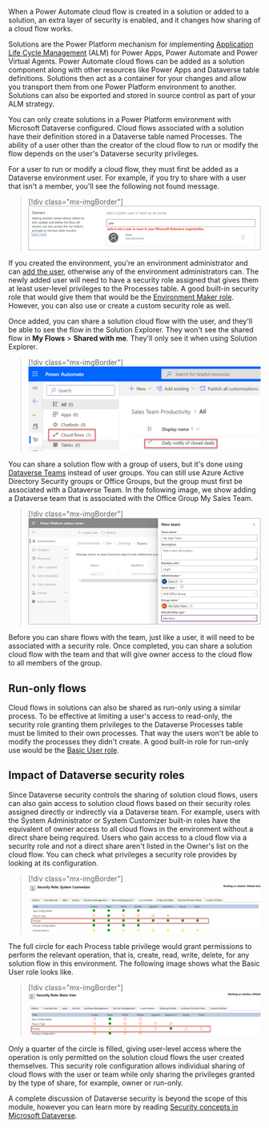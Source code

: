 When a Power Automate cloud flow is created in a solution or added to a solution, an extra layer of security is enabled, and it changes how sharing of a cloud flow works.

Solutions are the Power Platform mechanism for implementing [Application Life Cycle Management](/power-platform/alm/?azure-portal=true) (ALM) for Power Apps, Power Automate and Power Virtual Agents. Power Automate cloud flows can be added as a solution component along with other resources like Power Apps and Dataverse table definitions. Solutions then act as a container for your changes and allow you transport them from one Power Platform environment to another. Solutions can also be exported and stored in source control as part of your ALM strategy.

You can only create solutions in a Power Platform environment with Microsoft Dataverse configured. Cloud flows associated with a solution have their definition stored in a Dataverse table named Processes. The ability of a user other than the creator of the cloud flow to run or modify the flow depends on the user's Dataverse security privileges.

For a user to run or modify a cloud flow, they must first be added as a Dataverse environment user. For example, if you try to share with a user that isn't a member, you'll see the following not found message.

> [!div class="mx-imgBorder"]
> ![Screenshot showing adding a user that isn't in the Dataverse environment.](../media/not-dataverse.png)

If you created the environment, you're an environment administrator and can [add the user](/power-platform/admin/add-users-to-environment/?azure-portal=true), otherwise any of the environment administrators can. The newly added user will need to have a security role assigned that gives them at least user-level privileges to the Processes table. A good built-in security role that would give them that would be the [Environment Maker role](/power-platform/admin/database-security?azure-portal=true#environments-with-a-dataverse-database). However, you can also use or create a custom security role as well.

Once added, you can share a solution cloud flow with the user, and they'll be able to see the flow in the Solution Explorer. They won't see the shared flow in **My Flows** > **Shared with me**. They'll only see it when using Solution Explorer.

> [!div class="mx-imgBorder"]
> ![Screenshot showing accessing the cloud flow in solution explorer.](../media/cloud-flows.png)

You can share a solution flow with a group of users, but it's done using [Dataverse Teams](/power-platform/admin/manage-teams/?azure-portal=true) instead of user groups. You can still use Azure Active Directory Security groups or Office Groups, but the group must first be associated with a Dataverse Team. In the following image, we show adding a Dataverse team that is associated with the Office Group My Sales Team.

> [!div class="mx-imgBorder"]
> ![Screenshot showing creating a new team and associating it with an office group in the admin portal.](../media/members.png)

Before you can share flows with the team, just like a user, it will need to be associated with a security role. Once completed, you can share a solution cloud flow with the team and that will give owner access to the cloud flow to all members of the group.

## Run-only flows

Cloud flows in solutions can also be shared as run-only using a similar process. To be effective at limiting a user's access to read-only, the security role granting them privileges to the Dataverse Processes table must be limited to their own processes. That way the users won't be able to modify the processes they didn't create. A good built-in role for run-only use would be the [Basic User role](/power-platform/admin/database-security?azure-portal=true#environments-with-a-dataverse-database).

## Impact of Dataverse security roles

Since Dataverse security controls the sharing of solution cloud flows, users can also gain access to solution cloud flows based on their security roles assigned directly or indirectly via a Dataverse team. For example, users with the System Administrator or System Customizer built-in roles have the equivalent of owner access to all cloud flows in the environment without a direct share being required. Users who gain access to a cloud flow via a security role and not a direct share aren't listed in the Owner's list on the cloud flow. You can check what privileges a security role provides by looking at its configuration.

> [!div class="mx-imgBorder"]
> [![Screenshot showing the system customizer privileges for the process table.](../media/customizer.png)](../media/customizer.png#lightbox)

The full circle for each Process table privilege would grant permissions to perform the relevant operation, that is, create, read, write, delete, for any solution flow in this environment. The following image shows what the Basic User role looks like.

> [!div class="mx-imgBorder"]
> [![Screenshot showing the basic user security role privileges for the process table.](../media/basic-user.png)](../media/basic-user.png#lightbox)

Only a quarter of the circle is filled, giving user-level access where the operation is only permitted on the solution cloud flows the user created themselves. This security role configuration allows individual sharing of cloud flows with the user or team while only sharing the privileges granted by the type of share, for example, owner or run-only.

A complete discussion of Dataverse security is beyond the scope of this module, however you can learn more by reading [Security concepts in Microsoft Dataverse](/power-platform/admin/wp-security-cds/?azure-portal=true).

